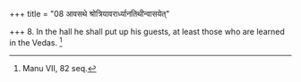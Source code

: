 +++
title = "08 आवसथे श्रोत्रियावरार्ध्यानतिथीन्वासयेत्"

+++
8. In the hall he shall put up his guests, at least those who are learned in the Vedas. [^4] 


[^4]:  Manu VII, 82 seq.
